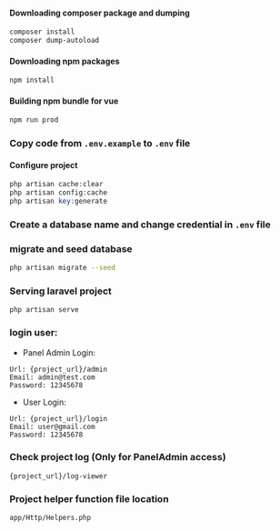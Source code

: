 #### Downloading composer package and dumping
~~~bash
composer install
composer dump-autoload
~~~

#### Downloading npm packages
~~~bash
npm install
~~~

#### Building npm bundle for vue
~~~bash
npm run prod
~~~

### Copy code from `.env.example` to `.env` file

#### Configure project
~~~php
php artisan cache:clear
php artisan config:cache
php artisan key:generate
~~~

### Create a database name and change credential in `.env` file

### migrate and seed database
~~~bash
php artisan migrate --seed
~~~

### Serving laravel project
~~~
php artisan serve
~~~


### login user:
* Panel Admin Login:
~~~
Url: {project_url}/admin
Email: admin@test.com
Password: 12345678
~~~

* User Login:
~~~
Url: {project_url}/login
Email: user@gmail.com
Password: 12345678
~~~ 

### Check project log (Only for PanelAdmin access)
~~~
{project_url}/log-viewer
~~~

### Project helper function file location
`app/Http/Helpers.php`
   
